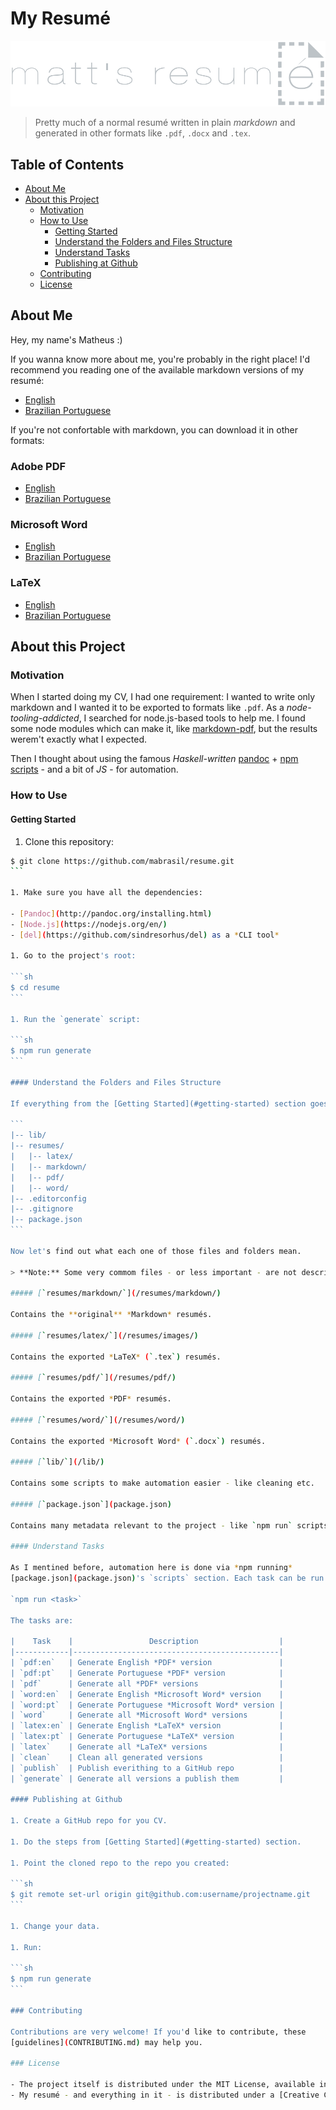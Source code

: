 # My Resumé

![Logo](logo.png)

> Pretty much of a normal resumé written in plain *markdown* and generated in
other formats like `.pdf`, `.docx` and `.tex`.

## Table of Contents

- [About Me](#about-me)
- [About this Project](#about-this-project)
  - [Motivation](#motivation)
  - [How to Use](#how-to-use)
    - [Getting Started](#getting-started)
    - [Understand the Folders and Files Structure](#understand-the-folders-and-files-structure)
    - [Understand Tasks](#understand-tasks)
    - [Publishing at Github](#publishing-at-github)
  - [Contributing](#contributing)
  - [License](#license)

## About Me

Hey, my name's Matheus :)

If you wanna know more about me, you're probably in the right place! I'd recommend
you reading one of the available markdown versions of my resumé:

- [English](resumes/markdown/en.md)
- [Brazilian Portuguese](resumes/markdown/pt.md)

If you're not confortable with markdown, you can download it in other formats:

### Adobe PDF

- [English](resumes/pdf/en.pdf)
- [Brazilian Portuguese](resumes/pdf/pt.pdf)

### Microsoft Word

- [English](resumes/word/en.docx)
- [Brazilian Portuguese](resumes/word/pt.docx)

### LaTeX

- [English](resumes/latex/en.tex)
- [Brazilian Portuguese](resumes/latex/pt.tex)

## About this Project

### Motivation

When I started doing my CV, I had one requirement: I wanted to write only markdown
and I wanted it to be exported to formats like `.pdf`. As a *node-tooling-addicted*,
I searched for node.js-based tools to help me. I found some node modules which can make it,
like [markdown-pdf](https://github.com/alanshaw/markdown-pdf), but the results werem't
exactly what I expected.

Then I thought about using the famous *Haskell-written* [pandoc](https://github.com/jgm/pandoc) + [npm scripts](https://docs.npmjs.com/misc/scripts) - and a bit of *JS* - for automation.

### How to Use

#### Getting Started

1. Clone this repository:

  ````sh
  $ git clone https://github.com/mabrasil/resume.git
  ```

1. Make sure you have all the dependencies:

  - [Pandoc](http://pandoc.org/installing.html)
  - [Node.js](https://nodejs.org/en/)
  - [del](https://github.com/sindresorhus/del) as a *CLI tool*

1. Go to the project's root:

  ```sh
  $ cd resume
  ```

1. Run the `generate` script:

  ```sh
  $ npm run generate
  ```

#### Understand the Folders and Files Structure

If everything from the [Getting Started](#getting-started) section goes well, you should have this:

```
|-- lib/
|-- resumes/
|   |-- latex/
|   |-- markdown/
|   |-- pdf/
|   |-- word/
|-- .editorconfig
|-- .gitignore
|-- package.json
```

Now let's find out what each one of those files and folders mean.

> **Note:** Some very commom files - or less important - are not described here, such as the `.md` ones - *README*, *LICENSE* *CONTRIBUTING* - and others.

##### [`resumes/markdown/`](/resumes/markdown/)

Contains the **original** *Markdown* resumés.

##### [`resumes/latex/`](/resumes/images/)

Contains the exported *LaTeX* (`.tex`) resumés.

##### [`resumes/pdf/`](/resumes/pdf/)

Contains the exported *PDF* resumés.

##### [`resumes/word/`](/resumes/word/)

Contains the exported *Microsoft Word* (`.docx`) resumés.

##### [`lib/`](/lib/)

Contains some scripts to make automation easier - like cleaning etc.

##### [`package.json`](package.json)

Contains many metadata relevant to the project - like `npm run` scripts.

#### Understand Tasks

As I mentined before, automation here is done via *npm running*
[package.json](package.json)'s `scripts` section. Each task can be run through:

`npm run <task>`

The tasks are:

|    Task    |                 Description                  |
|------------|----------------------------------------------|
| `pdf:en`   | Generate English *PDF* version               |
| `pdf:pt`   | Generate Portuguese *PDF* version            |
| `pdf`      | Generate all *PDF* versions                  |
| `word:en`  | Generate English *Microsoft Word* version    |
| `word:pt`  | Generate Portuguese *Microsoft Word* version |
| `word`     | Generate all *Microsoft Word* versions       |
| `latex:en` | Generate English *LaTeX* version             |
| `latex:pt` | Generate Portuguese *LaTeX* version          |
| `latex`    | Generate all *LaTeX* versions                |
| `clean`    | Clean all generated versions                 |
| `publish`  | Publish everithing to a GitHub repo          |
| `generate` | Generate all versions a publish them         |

#### Publishing at Github

1. Create a GitHub repo for you CV.

1. Do the steps from [Getting Started](#getting-started) section.

1. Point the cloned repo to the repo you created:

  ```sh
  $ git remote set-url origin git@github.com:username/projectname.git
  ```

1. Change your data.

1. Run:

  ```sh
  $ npm run generate
  ```

### Contributing

Contributions are very welcome! If you'd like to contribute, these
[guidelines](CONTRIBUTING.md) may help you.

### License

- The project itself is distributed under the MIT License, available in this repository.
- My resumé - and everything in it - is distributed under a [Creative Commons Attribution 4.0 International](http://creativecommons.org/licenses/by/4.0/).
